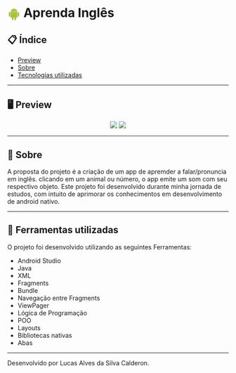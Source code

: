 # <img align="center" alt="Daniel-HTML" height="30" width="30" src="https://raw.githubusercontent.com/devicons/devicon/master/icons/android/android-original.svg"> Aprenda Inglês




<div align="center">
</div>

## 📋 Índice

- [Preview](#-Preview)
- [Sobre](#-Sobre)
- [Tecnologias utilizadas](#-Ferramentas-utilizadas)

---

## 🖥 Preview

<div align="center">
<img src="https://user-images.githubusercontent.com/87238842/183659865-5d12a235-9328-4fc8-bcea-e869adefe48a.png" width="150">
<img src="https://user-images.githubusercontent.com/87238842/183659851-6d193fce-57ba-4b51-8032-3f27f1395ffd.png" width="150">
 
 



 
</div>

---

## 📖 Sobre

A proposta do projeto é a criação de um app de apremder a falar/pronuncia em inglês. clicando em um animal ou número, o app emite um som com seu respectivo objeto.
Este projeto foi desenvolvido durante minha jornada de estudos, com intuito de aprimorar os conhecimentos em desenvolvimento de android nativo.

---

## 🚀 Ferramentas utilizadas

O projeto foi desenvolvido utilizando as seguintes Ferramentas:

- Android Studio
- Java
- XML
- Fragments
- Bundle
- Navegação entre Fragments
- ViewPager
- Lógica de Programação
- POO
- Layouts
- Bibliotecas nativas
- Abas

---

Desenvolvido por Lucas Alves da Silva Calderon.
